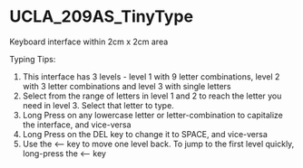 # UCLA_209AS_TinyType
Keyboard interface within 2cm x 2cm area


Typing Tips:

1. This interface has 3 levels - level 1 with 9 letter combinations, level 2 with 3 letter combinations and level 3 with single letters
2. Select from the range of letters in level 1 and 2 to reach the letter you need in level 3. Select that letter to type.
3. Long Press on any lowercase letter or letter-combination to capitalize the interface, and vice-versa
4. Long Press on the DEL key to change it to SPACE, and vice-versa
5. Use the ⟵ key to move one level back. To jump to the first level quickly, long-press the ⟵ key
